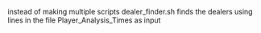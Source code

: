 instead of making multiple scripts dealer_finder.sh finds the dealers using lines in the file Player_Analysis_Times as input

